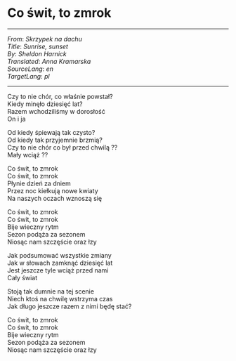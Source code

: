 # Co świt, to zmrok

---
_From_: _Skrzypek na dachu_  
_Title_: _Sunrise, sunset_  
_By_: _Sheldon Harnick_  
_Translated_: _Anna Kramarska_  
_SourceLang_: _en_  
_TargetLang_: _pl_  

---

Czy to nie chór, co właśnie powstał?  
Kiedy minęło dziesięć lat?  
Razem wchodziliśmy w dorosłość  
On i ja


Od kiedy śpiewają tak czysto?  
Od kiedy tak przyjemnie brzmią?  
Czy to nie chór co był przed chwilą ??    
Mały wciąż ??


Co świt, to zmrok  
Co świt, to zmrok  
Płynie dzień za dniem  
Przez noc kiełkują nowe kwiaty  
Na naszych oczach wznoszą się


Co świt, to zmrok  
Co świt, to zmrok  
Bije wieczny rytm  
Sezon podąża za sezonem  
Niosąc nam szczęście oraz łzy


Jak podsumować wszystkie zmiany  
Jak w słowach zamknąć dziesięć lat  
Jest jeszcze tyle wciąż przed nami  
Cały świat


Stoją tak dumnie na tej scenie  
Niech ktoś na chwilę wstrzyma czas  
Jak długo jeszcze razem z nimi będę stać?


Co świt, to zmrok  
Co świt, to zmrok  
Bije wieczny rytm  
Sezon podąża za sezonem  
Niosąc nam szczęście oraz łzy
